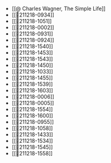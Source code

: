 - [[@ Charles Wagner, The Simple Life]]
- [[💬211218-0934]]
- [[💬211218-1051]]
- [[💬211218-0002]]
- [[💬211218-0931]]
- [[💬211218-0924]]
- [[💬211218-1540]]
- [[💬211218-1453]]
- [[💬211218-1543]]
- [[💬211218-1450]]
- [[💬211218-1033]]
- [[💬211218-1455]]
- [[💬211218-1539]]
- [[💬211218-1603]]
- [[💬211218-0006]]
- [[💬211218-0005]]
- [[💬211218-1554]]
- [[💬211218-1600]]
- [[💬211218-0955]]
- [[💬211218-1058]]
- [[💬211218-1433]]
- [[💬211218-1534]]
- [[💬211218-1545]]
- [[💬211218-1558]]
